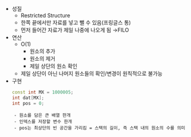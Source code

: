 - 성질
	- Restricted Structure
	- 한쪽 끝에서만 자료를 넣고 뺄 수 있음(프링글스 통)
	- 먼저 들어간 자료가 제일 나중에 나오게 됨
	  →FILO
- 연산
	- O(1)
		- 원소의 추가
		- 원소의 제거
		- 제일 상단의 원소 확인
	- 제일 상단이 아닌 나머지 원소들의 확인/변경이 원칙적으로 불가능
- 구현
  ```c++
  const int MX = 1000005;
  int dat[MX];
  int pos = 0;
```
	- 원소를 담은 큰 배열 한개
	- 인덱스를 저장할 변수 한개
	- pos는 최상단의 빈 공간을 가리킴 = 스택의 길이, 즉 스택 내의 원소의 수를 의미